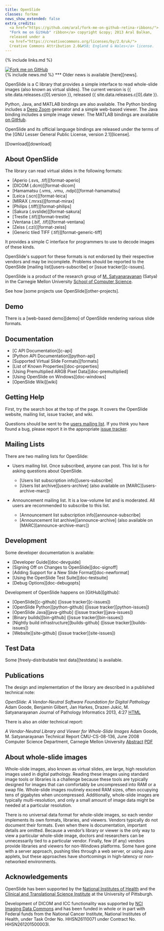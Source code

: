 ```yaml
---
title: OpenSlide
classes: forkme
news_show_extended: false
extra_credits:
  <a href="https://github.com/aral/fork-me-on-github-retina-ribbons/">
  "Fork me on GitHub" ribbon</a> copyright &copy; 2013 Aral Balkan,
  released under a
  <a href="https://creativecommons.org/licenses/by/2.0/uk/">
  Creative Commons Attribution 2.0&#58; England & Wales</a> license.
---
```


{% include links.md %}

<a href="https://github.com/openslide">
  <img class="forkme-ribbon" src="/images/fork-me.png" alt="Fork me on GitHub">
</a>

<div markdown="1" class="newsflash">
{% include news.md %}
***
Older news is available [here][news].
</div>

OpenSlide is a C library that provides a simple interface to read
whole-slide images (also known as virtual slides). The current version
is {{ site.data.releases.c[0].version }}, released
{{ site.data.releases.c[0].date }}.

Python, Java, and MATLAB bindings are also available. The Python binding includes a
[Deep Zoom][deepzoom] generator and a simple web-based viewer. The Java
binding includes a simple image viewer. The MATLAB bindings are available [on GitHub](https://github.com/fordanic/openslide-matlab).

OpenSlide and its official language bindings are released under the
terms of the [GNU Lesser General Public License, version 2.1][license].

[Download][download]

[deepzoom]: https://docs.microsoft.com/en-us/previous-versions/windows/silverlight/dotnet-windows-silverlight/cc645050(v=vs.95)


## About OpenSlide

The library can read virtual slides in the following formats:

 * [Aperio (.svs, .tif)][format-aperio]
 * [DICOM (.dcm)][format-dicom]
 * [Hamamatsu (.vms, .vmu, .ndpi)][format-hamamatsu]
 * [Leica (.scn)][format-leica]
 * [MIRAX (.mrxs)][format-mirax]
 * [Philips (.tiff)][format-philips]
 * [Sakura (.svslide)][format-sakura]
 * [Trestle (.tif)][format-trestle]
 * [Ventana (.bif, .tif)][format-ventana]
 * [Zeiss (.czi)][format-zeiss]
 * [Generic tiled TIFF (.tif)][format-generic-tiff]

It provides a simple C interface for programmers to use to decode
images of these kinds.

OpenSlide's support for these formats is not endorsed by their respective
vendors and may be incomplete.  Problems should be reported to the OpenSlide
[mailing list][users-subscribe] or [issue tracker][c-issues].

OpenSlide is a product of the research group of [M. Satyanarayanan][satya]
(Satya) in the Carnegie Mellon University [School of Computer Science][cmucs].

[cmucs]: https://www.cs.cmu.edu/
[satya]: https://www.cs.cmu.edu/~satya/


See how [some projects use OpenSlide][other-projects].


## Demo

There is a [web-based demo][demo] of OpenSlide rendering various slide
formats.


## Documentation

 * [C API Documentation][c-api]
 * [Python API Documentation][python-api]
 * [Supported Virtual Slide Formats][formats]
 * [List of Known Properties][doc-properties]
 * [Using Premultiplied ARGB Pixel Data][doc-premultiplied]
 * [Using OpenSlide on Windows][doc-windows]
 * [OpenSlide Wiki][wiki]


## Getting Help

First, try the search box at the top of the page.  It covers the OpenSlide
website, mailing list, issue tracker, and wiki.

Questions should be sent to the [users mailing list](#mailing-lists).  If
you think you have found a bug, please report it in the appropriate [issue
tracker](#development).


## Mailing Lists

There are two mailing lists for OpenSlide:

 * Users mailing list. Once subscribed, anyone can post. This list is for asking questions about OpenSlide.
   * [Users list subscription info][users-subscribe]
   * [Users list archive][users-archive] (also available on [MARC][users-archive-marc])

 * Announcement mailing list. It is a low-volume list and is moderated. All users are recommended to subscribe to this list.
   * [Announcement list subscription info][announce-subscribe]
   * [Announcement list archive][announce-archive] (also available on [MARC][announce-archive-marc])


## Development

Some developer documentation is available:

 * [Developer Guide][doc-devguide]
 * [Signing Off on Changes to OpenSlide][doc-signoff]
 * [Adding Support for a New Slide Format][doc-newformat]
 * [Using the OpenSlide Test Suite][doc-testsuite]
 * [Debug Options][doc-debugopts]

Development of OpenSlide happens on [GitHub][github]:

 * [OpenSlide][c-github] ([issue tracker][c-issues])
 * [OpenSlide Python][python-github] ([issue tracker][python-issues])
 * [OpenSlide Java][java-github] ([issue tracker][java-issues])
 * [Binary builds][bin-github] ([issue tracker][bin-issues])
 * [Nightly build infrastructure][builds-github] ([issue tracker][builds-issues])
 * [Website][site-github] ([issue tracker][site-issues])


## Test Data

Some [freely-distributable test data][testdata] is available.


## Publications

The design and implementation of the library are described in a published
technical note:

*OpenSlide: A Vendor-Neutral Software Foundation for Digital Pathology*
Adam Goode, Benjamin Gilbert, Jan Harkes, Drazen Jukic, M. Satyanarayanan
Journal of Pathology Informatics 2013, 4:27
[HTML][paper-html]

There is also an older technical report:

*A Vendor-Neutral Library and Viewer for Whole-Slide Images*
Adam Goode, M. Satyanarayanan
Technical Report CMU-CS-08-136, June 2008
Computer Science Department, Carnegie Mellon University
[Abstract][tr-abstract]
[PDF][tr-full]

[paper-html]: https://doi.org/10.4103/2153-3539.119005
[tr-abstract]: http://reports-archive.adm.cs.cmu.edu/anon/2008/abstracts/08-136.html
[tr-full]: http://reports-archive.adm.cs.cmu.edu/anon/2008/CMU-CS-08-136.pdf


## About whole-slide images

Whole-slide images, also known as virtual slides, are large, high resolution images used in digital
pathology. Reading these images using standard image tools or libraries is a challenge because
these tools are typically designed for images that can comfortably be uncompressed into RAM or
a swap file. Whole-slide images routinely exceed RAM sizes, often occupying tens of gigabytes
when uncompressed. Additionally, whole-slide images are typically multi-resolution, and only a
small amount of image data might be needed at a particular resolution.

There is no universal data format for whole-slide images, so each vendor implements its own
formats, libraries, and viewers. Vendors typically do not document their formats. Even when
there is documentation, important details are omitted. Because a vendor’s library or viewer is the
only way to view a particular whole-slide image, doctors and researchers can be unnecessarily
tied to a particular vendor. Finally, few (if any) vendors provide libraries and viewers for non-Windows platforms. Some have gone with a server approach, pushing tiles through a web server,
or using Java applets, but these approaches have shortcomings in high-latency or non-networked
environments.


## Acknowledgements

OpenSlide has been supported by the [National Institutes of Health][nih] and the [Clinical and Translational Science Institute][ctsi] at the University of Pittsburgh.

Development of DICOM and ICC functionality was supported by
[NCI Imaging Data Commons][idc] and has been funded in whole or in part with
Federal funds from the National Cancer Institute, National Institutes of
Health, under Task Order No. HHSN26110071 under Contract No. HHSN261201500003l.

[nih]: https://www.nih.gov/
[ctsi]: https://ctsi.pitt.edu/
[idc]: https://imaging.datacommons.cancer.gov/
